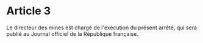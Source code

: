 # Article 3

Le directeur des mines est chargé de l'exécution du présent arrêté, qui sera publié au Journal officiel de la République française.
